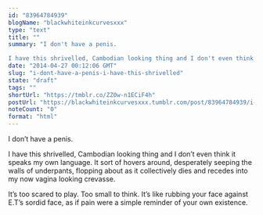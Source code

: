 ```yaml
---
id: "83964784939"
blogName: "blackwhiteinkcurvesxxx"
type: "text"
title: ""
summary: "I don't have a penis.

I have this shrivelled, Cambodian looking thing and I don't even think it speaks my own language. It..."
date: "2014-04-27 00:12:06 GMT"
slug: "i-dont-have-a-penis-i-have-this-shrivelled"
state: "draft"
tags: ""
shortUrl: "https://tmblr.co/ZZ0w-n1ECiF4h"
postUrl: "https://blackwhiteinkcurvesxxx.tumblr.com/post/83964784939/i-dont-have-a-penis-i-have-this-shrivelled"
noteCount: "0"
format: "html"
---
```


I don’t have a penis.

I have this shrivelled, Cambodian looking thing and I don’t even think it speaks my own language. It sort of hovers around, desperately seeping the walls of underpants, flopping about as it collectively dies and recedes into my now vagina looking crevasse.

It’s too scared to play. Too small to think. It’s like rubbing your face against E.T’s sordid face, as if pain were a simple reminder of your own existence.